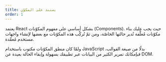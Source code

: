 ```yaml
---
title: يستند على المكوّن
order: 1
---
```


يعتمد React بشكل أساسي على مفهوم المكوّنات (Components). حيث يجب عليك بناء مكوّنات مُغلَّفة تُدير حالتها الخاصّة، ومن ثمّ تُركِّب هذه المكوّنات مع بعضها لإنشاء واجهات مستخدم مُعقّدة.

 ولمّا كان منطق المكوّنات مكتوب باستخدام JavaScript بدلًا من صيغة القوالب، فبإمكانك تمرير الكثير من البيانات عبر تطبيقك بسهولة وإبقاء الحالة بعيدة عن DOM. 
